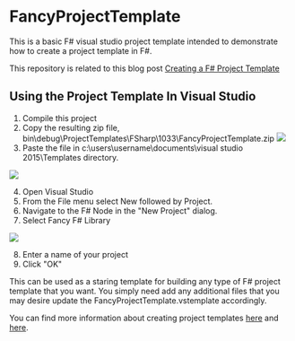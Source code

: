 # FancyProjectTemplate
This is a basic F# visual studio project template intended to demonstrate how to create a project template in F#.

This repository is related to this blog post [Creating a F# Project Template](https://fsharpforcsharpdevelopers.com/2017/03/05/creating-a-f-project-template/)

## Using the Project Template In Visual Studio
1. Compile this project 
2. Copy the resulting zip file, bin\debug\ProjectTemplates\FSharp\1033\FancyProjectTemplate.zip 
![](http://images.fsharpforcsharpdevelopers.com/posts/2181/template_output.png)
3. Paste the file in c:\users\username\documents\visual studio 2015\Templates directory. 

![](http://images.fsharpforcsharpdevelopers.com/posts/2181/copy_template_to_templates_directory.png)

4. Open Visual Studio
5. From the File menu select New followed by Project. 
6. Navigate to the F# Node in the "New Project" dialog.
7. Select Fancy F# Library 
                                                                                   
![](http://images.fsharpforcsharpdevelopers.com/posts/2181/FancyFSharpLibraryDialog.png)


8. Enter a name of your project
9. Click "OK"



This can be used as a staring template for building any type of F# project template that you want. You simply need add any additional files that you may desire update the FancyProjectTemplate.vstemplate accordingly. 

You can find more information about creating project templates [here](https://msdn.microsoft.com/en-us/library/ff527340.aspx) and [here](https://fsharpforcsharpdevelopers.com/2017/02/26/creating-a-project-template/).  